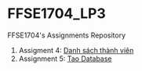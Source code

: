 # FFSE1704_LP3
FFSE1704's Assignments Repository
1. Assigment 4: [Danh sách thành viên](https://github.com/FASTTRACKSE/FFSE1704_LP3/tree/master/Assignments/ToanNT/PHPD4)
2. Assignment 5: [Tao Database](https://github.com/FASTTRACKSE/FFSE1704_LP3/blob/master/Assignments/ToanNT/Assignment%205/ffse1703012.sql)